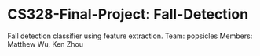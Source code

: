 # CS328-Final-Project: Fall-Detection
Fall detection classifier using feature extraction.
Team: popsicles
Members: Matthew Wu, Ken Zhou
